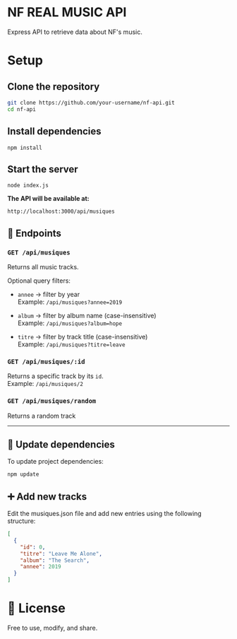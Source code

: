 # NF REAL MUSIC API

Express API to retrieve data about NF's music.

# Setup

## Clone the repository

```bash
git clone https://github.com/your-username/nf-api.git
cd nf-api
```

## Install dependencies

```
npm install
```

## Start the server

```
node index.js
```

**The API will be available at:**

```
http://localhost:3000/api/musiques
```

## 📌 Endpoints

### `GET /api/musiques`

Returns all music tracks.

Optional query filters:

- `annee` → filter by year  
  Example: `/api/musiques?annee=2019`

- `album` → filter by album name (case-insensitive)  
  Example: `/api/musiques?album=hope`

- `titre` → filter by track title (case-insensitive)  
  Example: `/api/musiques?titre=leave`

### `GET /api/musiques/:id`

Returns a specific track by its `id`.  
Example: `/api/musiques/2`

### `GET /api/musiques/random`

Returns a random track

---

## 🔧 Update dependencies

To update project dependencies:

```bash
npm update
```

## ➕ Add new tracks

Edit the musiques.json file and add new entries using the following structure:

```json
[
  {
    "id": 0,
    "titre": "Leave Me Alone",
    "album": "The Search",
    "annee": 2019
  }
]
```

# 📄 License

Free to use, modify, and share.

